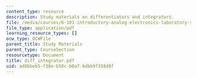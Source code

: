 ```yaml
---
content_type: resource
description: Study materials on differentiators and integrators.
file: /media/courses/6-101-introductory-analog-electronics-laboratory-spring-2007/ad8bbeb5f38eb50cb0a7bdbb9f358d8f_diff_integrator.pdf
file_type: application/pdf
learning_resource_types: []
ocw_type: OCWFile
parent_title: Study Materials
parent_type: CourseSection
resourcetype: Document
title: diff_integrator.pdf
uid: ad8bbeb5-f38e-b50c-b0a7-bdbb9f358d8f
---
```

